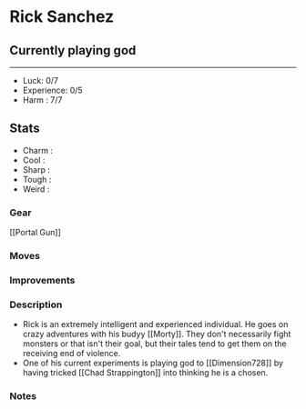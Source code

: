 # Rick Sanchez
## Currently playing god
---
 - Luck: 0/7
 - Experience: 0/5
 - Harm : 7/7

## Stats
- Charm : 
- Cool :
- Sharp :
- Tough :
- Weird :
 
### Gear
[[Portal Gun]]

### Moves

### Improvements

### Description
- Rick is an extremely intelligent and experienced individual. He goes on crazy adventures with his budyy [[Morty]]. They don't necessarily fight monsters or that isn't their goal, but their tales tend to get them on the receiving end of violence. 
- One of his current experiments is playing god to [[Dimension728]] by having tricked [[Chad Strappington]] into thinking he is a chosen.
### Notes
